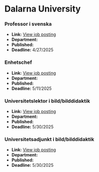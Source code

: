 # Dalarna University

### Professor i svenska
- **Link:** [View job posting](https://www.du.se/en/about-du/career-opportunities/vacant-positions/vacant-position/?job=2521)
- **Department:** 
- **Published:** 
- **Deadline:** 4/27/2025

### Enhetschef
- **Link:** [View job posting](https://www.du.se/en/about-du/career-opportunities/vacant-positions/vacant-position/?job=2550)
- **Department:** 
- **Published:** 
- **Deadline:** 5/11/2025

### Universitetslektor i bild/bilddidaktik
- **Link:** [View job posting](https://www.du.se/en/about-du/career-opportunities/vacant-positions/vacant-position/?job=2538)
- **Department:** 
- **Published:** 
- **Deadline:** 5/30/2025

### Universitetsadjunkt i bild/bilddidaktik
- **Link:** [View job posting](https://www.du.se/en/about-du/career-opportunities/vacant-positions/vacant-position/?job=2539)
- **Department:** 
- **Published:** 
- **Deadline:** 5/30/2025

